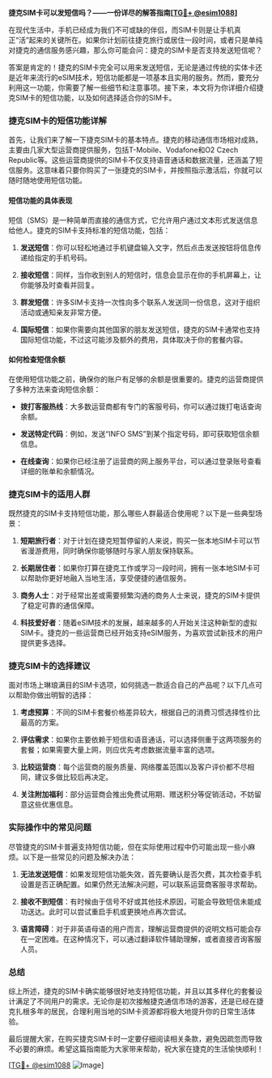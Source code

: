 **捷克SIM卡可以发短信吗？——一份详尽的解答指南[[TG💪+ @esim1088](https://t.me/s/esim1088)]**

在现代生活中，手机已经成为我们不可或缺的伴侣，而SIM卡则是让手机真正“活”起来的关键所在。如果你计划前往捷克旅行或居住一段时间，或者只是单纯对捷克的通信服务感兴趣，那么你可能会问：捷克的SIM卡是否支持发送短信呢？

答案是肯定的！捷克的SIM卡完全可以用来发送短信，无论是通过传统的实体卡还是近年来流行的eSIM技术，短信功能都是一项基本且实用的服务。然而，要充分利用这一功能，你需要了解一些细节和注意事项。接下来，本文将为你详细介绍捷克SIM卡的短信功能，以及如何选择适合你的SIM卡。

### 捷克SIM卡的短信功能详解

首先，让我们来了解一下捷克SIM卡的基本特点。捷克的移动通信市场相对成熟，主要由几家大型运营商提供服务，包括T-Mobile、Vodafone和O2 Czech Republic等。这些运营商提供的SIM卡不仅支持语音通话和数据流量，还涵盖了短信服务。这意味着只要你购买了一张捷克的SIM卡，并按照指示激活后，你就可以随时随地使用短信功能。

#### 短信功能的具体表现

短信（SMS）是一种简单而直接的通信方式，它允许用户通过文本形式发送信息给他人。捷克的SIM卡支持标准的短信功能，包括：

1. **发送短信**：你可以轻松地通过手机键盘输入文字，然后点击发送按钮将信息传递给指定的手机号码。
   
2. **接收短信**：同样，当你收到别人的短信时，信息会显示在你的手机屏幕上，让你能够及时查看并回复。

3. **群发短信**：许多SIM卡支持一次性向多个联系人发送同一份信息，这对于组织活动或通知亲友非常方便。

4. **国际短信**：如果你需要向其他国家的朋友发送短信，捷克的SIM卡通常也支持国际短信功能，不过这可能涉及额外的费用，具体取决于你的套餐内容。

#### 如何检查短信余额

在使用短信功能之前，确保你的账户有足够的余额是很重要的。捷克的运营商提供了多种方法来查询短信余额：

- **拨打客服热线**：大多数运营商都有专门的客服号码，你可以通过拨打电话查询余额。
  
- **发送特定代码**：例如，发送“INFO SMS”到某个指定号码，即可获取短信余额信息。

- **在线查询**：如果你已经注册了运营商的网上服务平台，可以通过登录账号查看详细的账单和余额情况。

### 捷克SIM卡的适用人群

既然捷克的SIM卡支持短信功能，那么哪些人群最适合使用呢？以下是一些典型场景：

1. **短期旅行者**：对于计划在捷克短暂停留的人来说，购买一张本地SIM卡可以节省漫游费用，同时确保你能够随时与家人朋友保持联系。

2. **长期居住者**：如果你打算在捷克工作或学习一段时间，拥有一张本地SIM卡可以帮助你更好地融入当地生活，享受便捷的通信服务。

3. **商务人士**：对于经常出差或需要频繁沟通的商务人士来说，捷克的SIM卡提供了稳定可靠的通信保障。

4. **科技爱好者**：随着eSIM技术的发展，越来越多的人开始关注这种新型的虚拟SIM卡。捷克的一些运营商已经开始支持eSIM服务，为喜欢尝试新技术的用户提供更多选择。

### 捷克SIM卡的选择建议

面对市场上琳琅满目的SIM卡选项，如何挑选一款适合自己的产品呢？以下几点可以帮助你做出明智的选择：

1. **考虑预算**：不同的SIM卡套餐价格差异较大，根据自己的消费习惯选择性价比最高的方案。

2. **评估需求**：如果你主要依赖于短信和语音通话，可以选择侧重于这两项服务的套餐；如果需要大量上网，则应优先考虑数据流量丰富的选项。

3. **比较运营商**：每个运营商的服务质量、网络覆盖范围以及客户评价都不尽相同，建议多做比较后再决定。

4. **关注附加福利**：部分运营商会推出免费试用期、赠送积分等促销活动，不妨留意这些优惠信息。

### 实际操作中的常见问题

尽管捷克的SIM卡普遍支持短信功能，但在实际使用过程中仍可能出现一些小麻烦。以下是一些常见的问题及解决办法：

1. **无法发送短信**：如果发现短信功能失效，首先要确认是否欠费，其次检查手机设置是否正确配置。如果仍然无法解决问题，可以联系运营商客服寻求帮助。

2. **接收不到短信**：有时候由于信号不好或其他技术原因，可能会导致短信未能成功送达。此时可以尝试重启手机或更换地点再次尝试。

3. **语言障碍**：对于非英语母语的用户而言，理解运营商提供的说明文档可能会存在一定困难。在这种情况下，可以通过翻译软件辅助理解，或者直接咨询客服人员。

### 总结

综上所述，捷克的SIM卡确实能够很好地支持短信功能，并且以其多样化的套餐设计满足了不同用户的需求。无论你是初次接触捷克通信市场的游客，还是已经在捷克扎根多年的居民，合理利用当地的SIM卡资源都将极大地提升你的日常生活体验。

最后提醒大家，在购买捷克SIM卡时一定要仔细阅读相关条款，避免因疏忽而导致不必要的麻烦。希望这篇指南能为大家带来帮助，祝大家在捷克的生活愉快顺利！

[[TG💪+ @esim1088](https://t.me/s/esim1088) ![Image](https://i.postimg.cc/4NQfJmqS/Snipaste-2025-05-13-00-14-12.png)]